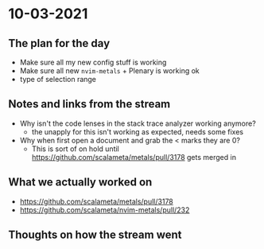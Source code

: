 # 10-03-2021

## The plan for the day
  - Make sure all my new config stuff is working
  - Make sure all new `nvim-metals` + Plenary is working ok
  - type of selection range

## Notes and links from the stream
  - Why isn't the code lenses in the stack trace analyzer working anymore?
      - the unapply for this isn't working as expected, needs some fixes
  - Why when first open a document and grab the < marks they are 0?
      - This is sort of on hold until https://github.com/scalameta/metals/pull/3178 gets merged in


## What we actually worked on
  - https://github.com/scalameta/metals/pull/3178
  - https://github.com/scalameta/nvim-metals/pull/232

## Thoughts on how the stream went
